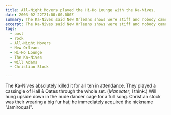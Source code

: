```yaml
---
title: All-Night Movers played the Hi-Ho Lounge with the Ka-Nives.
date: 2003-02-22T21:00:00.000Z
summary: The Ka-Nives said New Orleans shows were stiff and nobody came. This time they were right.
excerpt: The Ka-Nives said New Orleans shows were stiff and nobody came. This time they were right.
tags:
  - post
  - rock
  - All-Night Movers
  - New Orleans
  - Hi-Ho Lounge
  - The Ka-Nives
  - Will Adams
  - Christian Stock

---
```


The Ka-Nives absolutely killed it for all ten in attendance. They played a cassingle of Hall & Oates through the whole set. (_Maneater_, I think.) Will hung upside down in the nude dancer cage for a full song. Christian stock was their wearing a big fur hat; he immediately acquired the nickname "Jamiroquai".